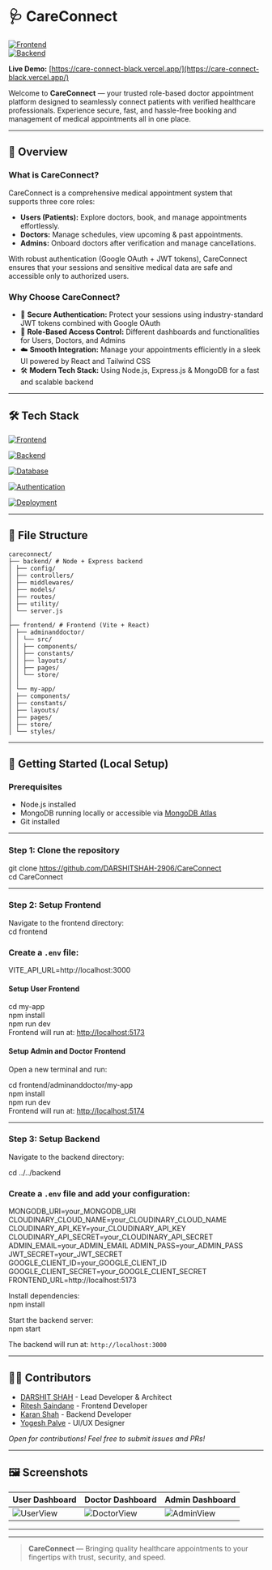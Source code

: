 # 🩺 CareConnect

[![Frontend](https://img.shields.io/badge/frontend-react-blue)](https://careconnect.vercel.app)  
[![Backend](https://img.shields.io/badge/backend-nodejs-green)](https://render.com)  

**Live Demo:** [https://care-connect-black.vercel.app/](https://care-connect-black.vercel.app/)

Welcome to **CareConnect** — your trusted role-based doctor appointment platform designed to seamlessly connect patients with verified healthcare professionals. Experience secure, fast, and hassle-free booking and management of medical appointments all in one place.

---

## 🧠 Overview

### What is CareConnect?

CareConnect is a comprehensive medical appointment system that supports three core roles:

- **Users (Patients):** Explore doctors, book, and manage appointments effortlessly.
- **Doctors:** Manage schedules, view upcoming & past appointments.
- **Admins:** Onboard doctors after verification and manage cancellations.

With robust authentication (Google OAuth + JWT tokens), CareConnect ensures that your sessions and sensitive medical data are safe and accessible only to authorized users.

### Why Choose CareConnect?

- 🔐 **Secure Authentication:** Protect your sessions using industry-standard JWT tokens combined with Google OAuth  
- 👥 **Role-Based Access Control:** Different dashboards and functionalities for Users, Doctors, and Admins  
- ☁️ **Smooth Integration:** Manage your appointments efficiently in a sleek UI powered by React and Tailwind CSS  
- 🛠️ **Modern Tech Stack:** Using Node.js, Express.js & MongoDB for a fast and scalable backend  

---

## 🛠️ Tech Stack
[![Frontend](https://img.shields.io/badge/Frontend-React%20⚛️%20|%20Tailwind%20CSS%20🎨-blue)]()

[![Backend](https://img.shields.io/badge/Backend-Node.js%20🟢%20|%20Express.js%20🚂-green)]()

[![Database](https://img.shields.io/badge/Database-MongoDB%20🍃-yellowgreen)]()

[![Authentication](https://img.shields.io/badge/Auth-JWT%20🔑%20|%20Google%20OAuth%20🔵%20|%20Passport.js%20🎫-lightgrey)]()

[![Deployment](https://img.shields.io/badge/Deployment-Vercel%20🎯%20(frontend)%20|%20Render%20🚀%20(backend)-black)]()

---

## 📁 File Structure
```
careconnect/
├── backend/ # Node + Express backend
│ ├── config/
│ ├── controllers/
│ ├── middlewares/
│ ├── models/
│ ├── routes/
│ ├── utility/
│ └── server.js
│
├── frontend/ # Frontend (Vite + React)
│ ├── adminanddoctor/
│ │ └── src/
│ │ ├── components/
│ │ ├── constants/
│ │ ├── layouts/
│ │ ├── pages/
│ │ └── store/
│ │
│ └── my-app/
│ ├── components/
│ ├── constants/
│ ├── layouts/
│ ├── pages/
│ ├── store/
│ └── styles/
```

---

## 🚀 Getting Started (Local Setup)

### Prerequisites

- Node.js installed  
- MongoDB running locally or accessible via [MongoDB Atlas](https://www.mongodb.com/cloud/atlas)  
- Git installed  

---

### Step 1: Clone the repository

git clone https://github.com/DARSHITSHAH-2906/CareConnect  
cd CareConnect


---

### Step 2: Setup Frontend

Navigate to the frontend directory:  
cd frontend  
### Create a `.env` file:  
VITE_API_URL=http://localhost:3000


#### Setup User Frontend
cd my-app  
npm install  
npm run dev  
Frontend will run at: [http://localhost:5173](http://localhost:5173)

#### Setup Admin and Doctor Frontend

Open a new terminal and run:

cd frontend/adminanddoctor/my-app  
npm install  
npm run dev  
Frontend will run at: [http://localhost:5174](http://localhost:5174)

---

### Step 3: Setup Backend

Navigate to the backend directory:

cd ../../backend

### Create a `.env` file and add your configuration:
MONGODB_URI=your_MONGODB_URI
CLOUDINARY_CLOUD_NAME=your_CLOUDINARY_CLOUD_NAME
CLOUDINARY_API_KEY=your_CLOUDINARY_API_KEY
CLOUDINARY_API_SECRET=your_CLOUDINARY_API_SECRET
ADMIN_EMAIL=your_ADMIN_EMAIL
ADMIN_PASS=your_ADMIN_PASS
JWT_SECRET=your_JWT_SECRET
GOOGLE_CLIENT_ID=your_GOOGLE_CLIENT_ID
GOOGLE_CLIENT_SECRET=your_GOOGLE_CLIENT_SECRET
FRONTEND_URL=http://localhost:5173


Install dependencies:  
npm install


Start the backend server:  
npm start


The backend will run at: `http://localhost:3000`

---

## 👨‍💻 Contributors

- [DARSHIT SHAH](https://github.com/DARSHITSHAH-2906) - Lead Developer & Architect  
- [Ritesh Saindane](https://github.com/aaravpatel) - Frontend Developer  
- [Karan Shah](https://github.com/meerajoshi) - Backend Developer  
- [Yogesh Palve](https://github.com/rohandesai) - UI/UX Designer  

_Open for contributions! Feel free to submit issues and PRs!_

---

## 🖼️ Screenshots

| User Dashboard                         | Doctor Dashboard                       | Admin Dashboard                         |
| ------------------------------------ | ------------------------------------ | ------------------------------------- |
| ![UserView](https://your-image-link/user-dashboard.png) | ![DoctorView](https://your-image-link/doctor-dashboard.png) | ![AdminView](https://your-image-link/admin-dashboard.png) |

---

---

> **CareConnect** — Bringing quality healthcare appointments to your fingertips with trust, security, and speed.









